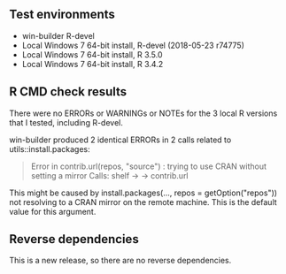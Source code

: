 ## Test environments

- win-builder R-devel
- Local Windows 7 64-bit install, R-devel (2018-05-23 r74775)
- Local Windows 7 64-bit install, R 3.5.0
- Local Windows 7 64-bit install, R 3.4.2


## R CMD check results

There were no ERRORs or WARNINGs or NOTEs for the 3 local R versions that I tested, 
including R-devel.

win-builder produced 2 identical ERRORs in 2 calls related to utils::install.packages:

   > Error in contrib.url(repos, "source") : 
   >   trying to use CRAN without setting a mirror
   > Calls: shelf -> <Anonymous> -> contrib.url

This might be caused by install.packages(..., repos = getOption("repos")) not resolving
to a CRAN mirror on the remote machine. This is the default value for this argument.


## Reverse dependencies

This is a new release, so there are no reverse dependencies.
